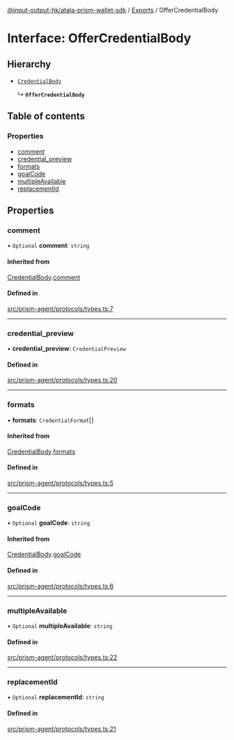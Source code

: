 [@input-output-hk/atala-prism-wallet-sdk](../README.md) / [Exports](../modules.md) / OfferCredentialBody

# Interface: OfferCredentialBody

## Hierarchy

- [`CredentialBody`](CredentialBody.md)

  ↳ **`OfferCredentialBody`**

## Table of contents

### Properties

- [comment](OfferCredentialBody.md#comment)
- [credential\_preview](OfferCredentialBody.md#credential_preview)
- [formats](OfferCredentialBody.md#formats)
- [goalCode](OfferCredentialBody.md#goalcode)
- [multipleAvailable](OfferCredentialBody.md#multipleavailable)
- [replacementId](OfferCredentialBody.md#replacementid)

## Properties

### comment

• `Optional` **comment**: `string`

#### Inherited from

[CredentialBody](CredentialBody.md).[comment](CredentialBody.md#comment)

#### Defined in

[src/prism-agent/protocols/types.ts:7](https://github.com/input-output-hk/atala-prism-wallet-sdk-ts/blob/3f28060/src/prism-agent/protocols/types.ts#L7)

___

### credential\_preview

• **credential\_preview**: `CredentialPreview`

#### Defined in

[src/prism-agent/protocols/types.ts:20](https://github.com/input-output-hk/atala-prism-wallet-sdk-ts/blob/3f28060/src/prism-agent/protocols/types.ts#L20)

___

### formats

• **formats**: `CredentialFormat`[]

#### Inherited from

[CredentialBody](CredentialBody.md).[formats](CredentialBody.md#formats)

#### Defined in

[src/prism-agent/protocols/types.ts:5](https://github.com/input-output-hk/atala-prism-wallet-sdk-ts/blob/3f28060/src/prism-agent/protocols/types.ts#L5)

___

### goalCode

• `Optional` **goalCode**: `string`

#### Inherited from

[CredentialBody](CredentialBody.md).[goalCode](CredentialBody.md#goalcode)

#### Defined in

[src/prism-agent/protocols/types.ts:6](https://github.com/input-output-hk/atala-prism-wallet-sdk-ts/blob/3f28060/src/prism-agent/protocols/types.ts#L6)

___

### multipleAvailable

• `Optional` **multipleAvailable**: `string`

#### Defined in

[src/prism-agent/protocols/types.ts:22](https://github.com/input-output-hk/atala-prism-wallet-sdk-ts/blob/3f28060/src/prism-agent/protocols/types.ts#L22)

___

### replacementId

• `Optional` **replacementId**: `string`

#### Defined in

[src/prism-agent/protocols/types.ts:21](https://github.com/input-output-hk/atala-prism-wallet-sdk-ts/blob/3f28060/src/prism-agent/protocols/types.ts#L21)
